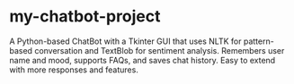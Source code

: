 # my-chatbot-project
A Python-based ChatBot with a Tkinter GUI that uses NLTK for pattern-based conversation and TextBlob for sentiment analysis. Remembers user name and mood, supports FAQs, and saves chat history. Easy to extend with more responses and features.
